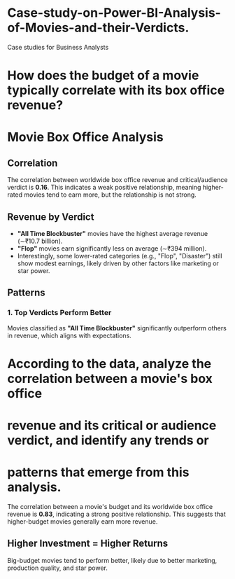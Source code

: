 # Case-study-on-Power-BI-Analysis-of-Movies-and-their-Verdicts.
Case studies for Business Analysts

# How does the budget of a movie typically correlate with its box office revenue?

# Movie Box Office Analysis

## Correlation

The correlation between worldwide box office revenue and critical/audience verdict is **0.16**. This indicates a weak positive relationship, meaning higher-rated movies tend to earn more, but the relationship is not strong.

## Revenue by Verdict

- **"All Time Blockbuster"** movies have the highest average revenue (∼₹10.7 billion).
- **"Flop"** movies earn significantly less on average (∼₹394 million).
- Interestingly, some lower-rated categories (e.g., "Flop", "Disaster") still show modest earnings, likely driven by other factors like marketing or star power.

## Patterns

### 1. Top Verdicts Perform Better
Movies classified as **"All Time Blockbuster"** significantly outperform others in revenue, which aligns with expectations.


# According to the data, analyze the correlation between a movie's box office
# revenue and its critical or audience verdict, and identify any trends or
# patterns that emerge from this analysis.

The correlation between a movie's budget and its worldwide box office revenue is **0.83**, indicating a strong positive relationship. This suggests that higher-budget movies generally earn more revenue.

## Higher Investment = Higher Returns
Big-budget movies tend to perform better, likely due to better marketing, production quality, and star power.
